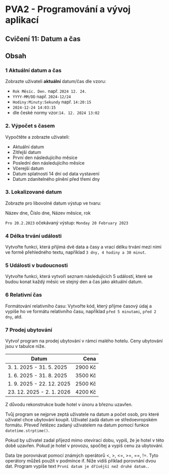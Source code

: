 # PVA2 - Programování a vývoj aplikací
## Cvičení 11: Datum a čas

## Obsah

### 1 Aktuální datum a čas

Zobrazte uživateli **aktuální** datum/čas dle vzoru:
* `Rok Měsíc. Den.` např. `2024 12. 24.`
* `YYYY-MM/DD` např. `2024-12/24`
* `Hodiny:Minuty:Sekundy` např. `14:20:15`
* `2024-12-24 14:03:15`
* dle české normy vzor:`14. 12. 2024 13:02`

### 2. Výpočet s časem
Vypočtěte a zobrazte uživateli:
* Aktuální datum
* Zítřejší datum
* První den následujícího měsíce
* Poslední den následujícího měsíce
* Včerejší datum
* Datum splatnosti 14 dní od data vystavení
* Datum zdanitelného plnění před třemi dny


### 3. Lokalizované datum
Zobrazte pro libovolné datum výstup ve tvaru: 

Název dne, Číslo dne, Název měsíce, rok

`Pro 20.2.2023` očekávaný výstup: `Monday 20 February 2023`

### 4 Délka trvání události
Vytvořte funkci, která přijímá dvě data a časy a vrací délku trvání mezi nimi ve formě přehledného textu, například `3 dny, 4 hodiny a 30 minut`.

### 5 Události v budoucnosti 
Vytvořte funkci, která vytvoří seznam následujících 5 událostí, které se budou konat každý měsíc ve stejný den a čas jako aktuální datum.

### 6 Relativní čas
Formátování relativního času: Vytvořte kód, který přijme časový údaj a vypíše ho ve formátu relativního času, například `před 5 minutami`, `před 2 dny`, atd.

### 7 Prodej ubytování
Vytvoř program na prodej ubytování v rámci malého hotelu. Ceny ubytování jsou v tabulce níže.

| Datum | Cena |
| ------------- |-------------:| 
| 3. 1. 2025 - 31. 5. 2025 | 2900 Kč | 
| 1. 6. 2025 - 31. 8. 2025 | 3500 Kč | 
| 1. 9. 2025 - 22. 12. 2025 | 2500 Kč |
| 23. 12. 2025 - 2. 1. 2026 | 4200 Kč |

Z důvodu rekonstrukce bude hotel v únoru a březnu uzavřen.

Tvůj program se nejprve zeptá uživatele na datum a počet osob, pro které uživatel chce ubytování koupit. Uživatel zadá datum ve středoevropském formátu. Převeď řetězec zadaný uživatelem na datum pomocí funkce `datetime.strptime()`.

Pokud by uživatel zadal příjezd mimo otevírací dobu, vypiš, že je hotel v této době uzavřen. Pokud je hotel v provozu, spočítej a vypiš cenu za ubytování.

Data lze porovnávat pomocí známých operátorů <, >, <=, >=, ==, !=. Tyto operátory můžeš použít v podmínce if. Níže vidíš příklad porovnání dvou dat. Program vypíše text `První datum je dřívější než druhé datum.`.
